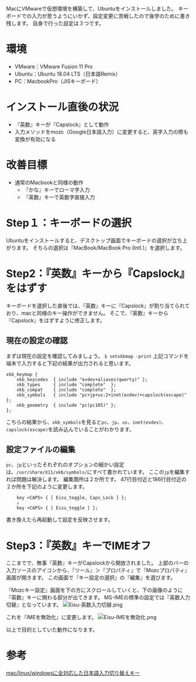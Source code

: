 MacにVMwareで仮想環境を構築して、Ubuntuをインストールしました。
キーボードでの入力が思うようにいかず、設定変更に苦戦したので後学のために書き残します。
自身で行った設定は３つです。

# 環境
- VMware：VMware Fusion 11 Pro
- Ubuntu：Ubuntu 18.04 LTS（日本語Remix）
- PC：MacbookPro（JISキーボード）

# インストール直後の状況
- 『英数』キーが『Capslock』として動作
- 入力メソッドをmozc（Google日本語入力）に変更すると、英字入力の際も変換が有効になる

# 改善目標
- 通常のMacbookと同様の動作
    - 『かな』キーでローマ字入力
    - 『英数』キーで英数字直接入力

# Step１：キーボードの選択
Ubuntuをインストールすると、デスクトップ画面でキーボードの選択が立ち上がります。
そちらの選択は『MacBook/MacBook Pro (Intl.)』を選択します。

# Step2：『英数』キーから『Capslock』をはずす
キーボードを選択した直後では、『英数』キーに『Capslock』が割り当てられており、macと同様のキー操作ができません。
そこで、『英数』キーから『Capslock』をはずすように修正します。

## 現在の設定の確認
まずは現在の設定を確認してみましょう。
`$ setxkbmap -print`
上記コマンドを端末で入力すると下記の結果が出力されると思います。

```bash:結果
xkb_keymap {
    xkb_keycodes  { include "evdev+aliases(qwerty)" };
    xkb_types     { include "complete"  };
    xkb_compat    { include "complete"  };
    xkb_symbols   { include "pc+jp+us:2+inet(evdev)+capslock(escape)"   };
    xkb_geometry  { include "pc(pc105)" };
};
```
こちらの結果から、`xkb_symbols`を見ると`pc`、`jp`、`us`、`inet(evdev)`、`capslock(escape)`を読み込んでいることがわかります。

## 設定ファイルの編集
`pc`、`jp`といったそれぞれのオプションの細かい設定は、`/usr/share/X11/xkb/symbols/`にすべて書かれています。
ここの`jp`を編集すれば問題は解決します。
編集箇所は２か所です。
47行目付近と186行目付近の２か所を下記のように変更します。

```bash:/usr/share/X11/xkb/symbols/jp
    key <CAPS> { [ Eisu_toggle, Caps_Lock ] };
    ↓
    key <CAPS> { [ Eisu_toggle ] };
```

書き換えたら再起動して設定を反映させます。

# Step3：『英数』キーでIMEオフ
ここまでで、無事『英数』キーがCapslockから開放されました。
上部のバーの入力ソースのアイコンから、『ツール』＞『プロパティ』で『Mozcプロパティ』画面が開きます。
この画面で『キー設定の選択』の『編集』を選びます。

『Mozcキー設定』画面を下の方にスクロールしていくと、下の画像のように『英数』キーに関わる部分が出てきます。
MS-IMEの標準の設定では『英数入力切替』となっています。
![Eisu-英数入力切替.png](https://qiita-image-store.s3.amazonaws.com/0/281085/ea8c0e5c-e29a-157a-6f12-b933195d225d.png)

これを『IMEを無効化』に変更します。
![Eisu-IMEを無効化.png](https://qiita-image-store.s3.amazonaws.com/0/281085/3c75a11f-3823-2e23-f7d6-ca2590863d4b.png)

以上で目的としていた動作になります。

# 参考
[mac/linux/windowsに全対応した日本語入力切り替えキー](https://yhara.jp/2018/05/22/kana-eisu-mac-linux-win)
